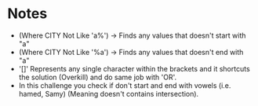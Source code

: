 # Notes

- (Where CITY Not Like 'a%') &rarr; Finds any values that doesn't start with "a"
- (Where CITY Not Like '%a') &rarr; Finds any values that doesn't end with "a"
- '[]' Represents any single character within the brackets and it shortcuts the solution (Overkill) and do same job with 'OR'.
- In this challenge you check if don't start and end with vowels (i.e. hamed, Samy) (Meaning doesn't contains intersection).
